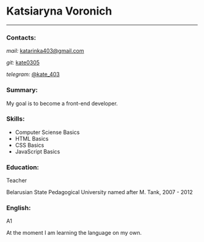 # **Katsiaryna Voronich**

---

### **Contacts:**

_mail:_ katarinka403@gmail.com

_git:_ [kate0305](https://github.com/kate0305)

_telegram:_ [@kate_403](https://t.me/kate_403)

### **Summary:**

My goal is to become a front-end developer.

### **Skills:**

- Computer Sciense Basics
- HTML Basics
- CSS Basics
- JavaScript Basics

### **Education:**

Teacher

Belarusian State Pedagogical University named after M. Tank, 2007 - 2012

### **English:**

A1

At the moment I am learning the language on my own.
